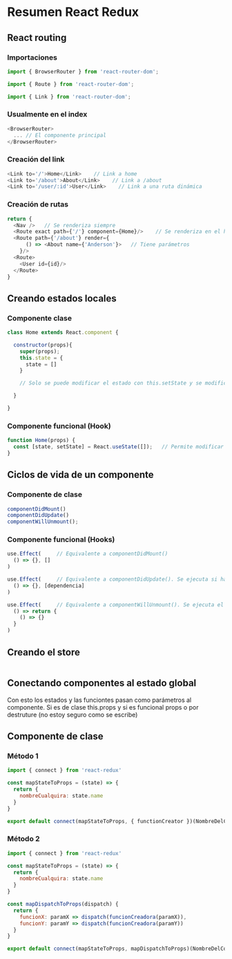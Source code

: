 # Resumen React Redux

## React routing

### Importaciones
```js
import { BrowserRouter } from 'react-router-dom';
```

```js
import { Route } from 'react-router-dom';
```

```js
import { Link } from 'react-router-dom';
```

### Usualmente en el index

```js
<BrowserRouter>
  ... // El componente principal
</BrowserRouter>
```

### Creación del link

```js
<Link to='/'>Home</Link>    // Link a home
<Link to='/about'>About</Link>    // Link a /about
<Link to='/user/:id'>User</Link>    // Link a una ruta dinámica
```

### Creación de rutas

```js
return {
  <Nav />   // Se renderiza siempre
  <Route exact path={'/'} component={Home}/>    // Se renderiza en el home (no tiene parámetros)
  <Route path={'/about'} render={
      () => <About name={'Anderson'}>   // Tiene parámetros
    }/>
  <Route>
    <User id={id}/>
  </Route>
}
```

## Creando estados locales

### Componente clase

```js
class Home extends React.component {

  constructor(props){
    super(props);
    this.state = {
      state = []
    }

    // Solo se puede modificar el estado con this.setState y se modifica todo el estado

  }

}
```

### Componente funcional (Hook)

```js
function Home(props) {
  const [state, setState] = React.useState([]);   // Permite modificar individualmente los keys de un estado con setState
}
```

## Ciclos de vida de un componente

### Componente de clase

```js
componentDidMount()
componentDidUpdate()
componentWillUnmount();
```

### Componente funcional (Hooks)

```js
use.Effect(     // Equivalente a componentDidMount()
  () => {}, []
)

use.Effect(     // Equivalente a componentDidUpdate(). Se ejecuta si hay cambios en el estado dependecia
  () => {}, [dependencia]
)
```

```js
use.Effect(     // Equivalente a componentWillUnmount(). Se ejecuta el return cuando se desmonte el componente
  () => return {
    () => {}
  }
)
```

## Creando el store

```js

```

## Conectando componentes al estado global

Con esto los estados y las funciontes pasan como parámetros al componente. Si es de clase this.props y si es funcional props o por destruture (no estoy seguro como se escribe)

## Componente de clase

### Método 1
```js
import { connect } from 'react-redux'

const mapStateToProps = (state) => {
  return {
    nombreCualquira: state.name
  }
}

export default connect(mapStateToProps, { functionCreator })(NombreDelComponente);  
```

### Método 2

```js
import { connect } from 'react-redux'

const mapStateToProps = (state) => {
  return {
    nombreCualquira: state.name
  }
}

const mapDispatchToProps(dispatch) {
  return {
    funcionX: paramX => dispatch(funcionCreadora(paramX)),
    funcionY: paramY => dispatch(funcionCreadora(paramY))
  }
}

export default connect(mapStateToProps, mapDispatchToProps)(NombreDelComponente);  
```